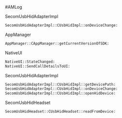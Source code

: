 #AMLog

SecomUsbHidAdapterImpl

```bash
SecomUsbHidAdapterImpl::CUsbHidImpl::onDeviceChange:
```

AppManager

```bash
AppManager::CAppManager::getCurrentVersionOfSDK:
```

NativeUI

```bash
NativeUI::StateChanged:
NativeUI::SendCallDetailsToUI:									
```

SecomUsbHidAdapterImpl

```bash
SecomUsbHidAdapterImpl::CUsbHidImpl::getDevicePath:
SecomUsbHidAdapterImpl::CUsbHidImpl::onDeviceChange:
SecomUsbHidAdapterImpl::CUsbHidImpl::openHidDevice:
```

SecomUsbHidHeadset

```bash
SecomUsbHidHeadset::CUsbHidHeadset::readFromDevice:
```